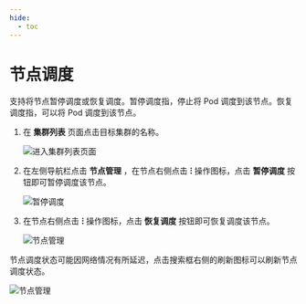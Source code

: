 ```yaml
---
hide:
  - toc
---
```


# 节点调度

支持将节点暂停调度或恢复调度。暂停调度指，停止将 Pod 调度到该节点。恢复调度指，可以将 Pod 调度到该节点。

1. 在 __集群列表__ 页面点击目标集群的名称。

    ![进入集群列表页面](https://docs.daocloud.io/daocloud-docs-images/docs/kpanda/images/schedule01.png)

2. 在左侧导航栏点击 __节点管理__ ，在节点右侧点击 __ⵗ__ 操作图标，点击 __暂停调度__ 按钮即可暂停调度该节点。

    ![暂停调度](https://docs.daocloud.io/daocloud-docs-images/docs/kpanda/images/schedule02.png)

3. 在节点右侧点击 __ⵗ__ 操作图标，点击 __恢复调度__ 按钮即可恢复调度该节点。

    ![节点管理](https://docs.daocloud.io/daocloud-docs-images/docs/kpanda/images/schedule03.png)

节点调度状态可能因网络情况有所延迟，点击搜索框右侧的刷新图标可以刷新节点调度状态。

![节点管理](https://docs.daocloud.io/daocloud-docs-images/docs/kpanda/images/schedule04.png)
